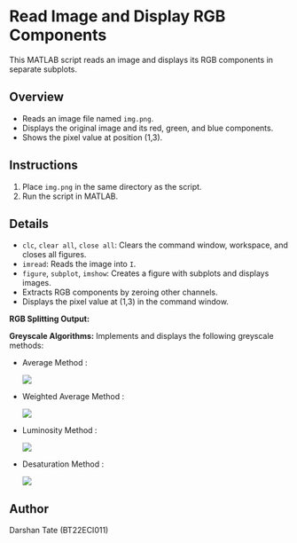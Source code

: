 # Read Image and Display RGB Components

This MATLAB script reads an image and displays its RGB components in separate subplots.

## Overview

- Reads an image file named `img.png`.
- Displays the original image and its red, green, and blue components.
- Shows the pixel value at position (1,3).

## Instructions

1. Place `img.png` in the same directory as the script.
2. Run the script in MATLAB.

## Details

- `clc`, `clear all`, `close all`: Clears the command window, workspace, and closes all figures.
- `imread`: Reads the image into `I`.
- `figure`, `subplot`, `imshow`: Creates a figure with subplots and displays images.
- Extracts RGB components by zeroing other channels.
- Displays the pixel value at (1,3) in the command window.

**RGB Splitting Output:** 

  

**Greyscale Algorithms:** Implements and displays the following greyscale methods:

  - Average Method :

    ![](https://github.com/user-attachments/assets/877017b9-46f1-4c5f-ba78-a7e90396a7d9)


  - Weighted Average Method :

    ![](https://github.com/user-attachments/assets/23513d5f-1234-4683-94ea-d3fa953e75c6)


  - Luminosity Method :

    ![](https://github.com/user-attachments/assets/a7a2d198-60b8-404f-92c7-4dbb29551dbb)


  - Desaturation Method :

    ![](https://github.com/user-attachments/assets/da813fe2-d44f-4c9e-847b-c3dfaa4148f9)

  
 


## Author

Darshan Tate (BT22ECI011)